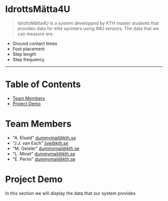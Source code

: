 # IdrottsMätta4U
> IdrottsMätta4U is a system developped by KTH master students that provides data for elite sprinters using IMU sensors. The data that we can measure are: 
* Ground contact times
* Foot placement
* Step length
* Step frequency

<hr>

# Table of Contents
* [Team Members](#team-members)
* [Project Demo](#project-demo)

# <a name="team-members"></a>Team Members
* "A. Elsaid" <dummymail@kth.se>
* "J.J. van Esch" <jjve@kth.se>
* "M. Geisler" <dummymail@kth.se>
* "L. Minet" <dummymail@kth.se>
* "E. Perini" <dummymail@kth.se>

# <a name="project-demo"></a>Project Demo
In this section we will display the data that our system provides
